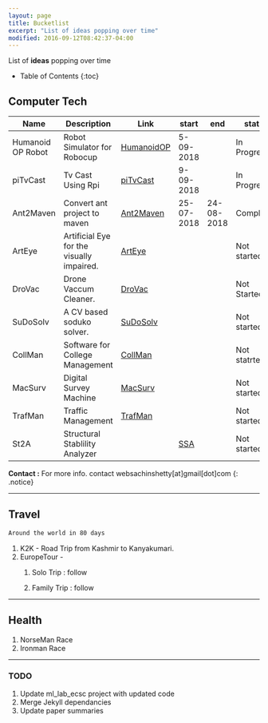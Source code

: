 ```yaml
---
layout: page
title: Bucketlist
excerpt: "List of ideas popping over time"
modified: 2016-09-12T08:42:37-04:00
---
```


List of **ideas**  popping over time

* Table of Contents
{:toc}

## Computer Tech

| Name  | Description | Link | start| end | status |
|-------|--------|---------|-----|----|-------------|
|Humanoid OP Robot | Robot Simulator for Robocup | [HumanoidOP](https://github.com/sachinsshetty/humanoid_op_ros) | 5-09-2018| | In Progress|
|piTvCast | Tv Cast Using Rpi | [piTvCast](https://github.com/sachinsshetty/piTvCast) | 9-09-2018| | In Progress|
|Ant2Maven | Convert ant project to maven | [Ant2Maven](https://github.com/sachinsshetty/ant2Maven) |25-07-2018|24-08-2018|Completed|
| ArtEye |Artificial Eye for the visually impaired. |[ArtEye](https://sachinsshetty.github.io/artEye) | | |Not started |
| DroVac | Drone Vaccum Cleaner. |  [DroVac](https://sachinsshetty.github.io/droVac) | | |Not Started|
| SuDoSolv | A CV based soduko solver. |[SuDoSolv](https://sachinsshetty.github.io/SuDoSolv) | || Not started |
| CollMan | Software for College Management| [CollMan](https://sachinsshetty.github.io/CollMan) | | |Not statrted|
| MacSurv | Digital Survey Machine | [MacSurv](https://sachinsshetty.github.io/MacSurv) | | |Not started|
| TrafMan | Traffic Management | [TrafMan](https://sachinsshetty.github.io/TrafMan) | || Not started|
|St2A | Structural Stablility Analyzer || [SSA](https://sachinsshetty.github.io/St2A) | | Not started |

**Contact :** For more info. contact websachinshetty[at]gmail[dot]com
{: .notice}

---

## Travel

```bash
Around the world in 80 days
```

1. K2K - Road Trip from Kashmir to Kanyakumari.
2. EuropeTour -
    1. Solo Trip : follow
    
    2. Family Trip : follow

---

## Health

1. NorseMan Race
2. Ironman Race

---


### TODO

1. Update ml_lab_ecsc project with updated code
2. Merge Jekyll dependancies
3. Update paper summaries
